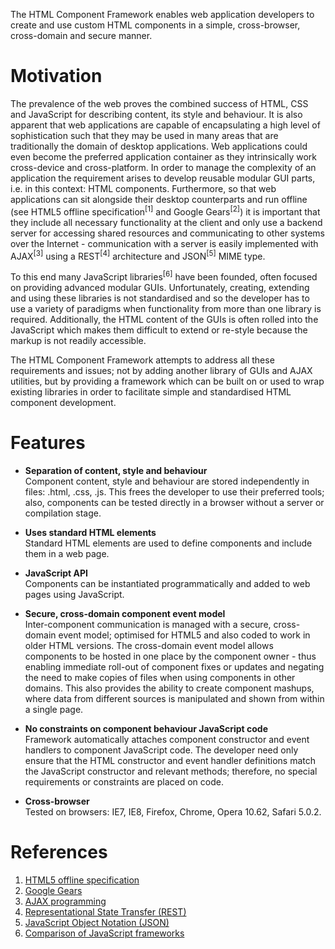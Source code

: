 The HTML Component Framework enables web application developers to create and use custom HTML components in a simple, cross-browser, cross-domain and secure manner.

# Motivation #
The prevalence of the web proves the combined success of HTML, CSS and JavaScript for describing content, its style and behaviour. It is also apparent that web applications are capable of encapsulating a high level of sophistication such that they may be used in many areas that are traditionally the domain of desktop applications. Web applications could even become the preferred application container as they intrinsically work cross-device and cross-platform. In order to manage the complexity of an application the requirement arises to develop reusable modular GUI parts, i.e. in this context: HTML components. Furthermore, so that web applications can sit alongside their desktop counterparts and run offline (see HTML5 offline specification<sup>[1]</sup> and Google Gears<sup>[2]</sup>) it is important that they include all necessary functionality at the client and only use a backend server for accessing shared resources and communicating to other systems over the Internet - communication with a server is easily implemented with AJAX<sup>[3]</sup> using a REST<sup>[4]</sup> architecture and JSON<sup>[5]</sup> MIME type.

To this end many  JavaScript libraries<sup>[6]</sup> have been founded, often focused on providing advanced modular GUIs. Unfortunately, creating, extending and using these libraries is not standardised and so the developer has to use a variety of paradigms when functionality from more than one library is required. Additionally, the HTML content of the GUIs is often rolled into the JavaScript which makes them difficult to extend or re-style because the markup is not readily accessible.

The HTML Component Framework attempts to address all these requirements and issues; not by adding another library of GUIs and AJAX utilities, but by providing a framework which can be built on or used to wrap existing libraries in order to facilitate simple and standardised HTML component development.

# Features #
  * **Separation of content, style and behaviour** <br>Component content, style and behaviour are stored independently in files: .html, .css, .js. This frees the developer to use their preferred tools; also, components can be tested directly in a browser without a server or compilation stage.</li></ul>

<ul><li><b>Uses standard HTML elements</b> <br>Standard HTML elements are used to define components and include them in a web page.</li></ul>

  * **JavaScript API** <br>Components can be instantiated programmatically and added to web pages using JavaScript.</li></ul>

<ul><li><b>Secure, cross-domain component event model</b> <br>Inter-component communication is managed with a secure, cross-domain event model; optimised for HTML5 and also coded to work in older HTML versions. The cross-domain event model allows components to be hosted in one place by the component owner - thus enabling immediate roll-out of component fixes or updates and negating the need to make copies of files when using components in other domains. This also provides the ability to create component mashups, where data from different sources is manipulated and shown from within a single page.</li></ul>

  * **No constraints on component behaviour JavaScript code** <br>Framework automatically attaches component constructor and event handlers to component JavaScript code. The developer need only ensure that the HTML constructor and event handler definitions match the JavaScript constructor and relevant methods; therefore, no special requirements or constraints are placed on code.</li></ul>

<ul><li><b>Cross-browser</b> <br>Tested on browsers: IE7, IE8, Firefox, Chrome, Opera 10.62, Safari 5.0.2.</li></ul>

# References #
  1. [HTML5 offline specification](http://www.whatwg.org/specs/web-apps/current-work/multipage/offline.html#offline)
  1. [Google Gears](http://gears.google.com/)
  1. [AJAX programming](http://en.wikipedia.org/wiki/Ajax_(programming))
  1. [Representational State Transfer (REST)](http://en.wikipedia.org/wiki/Representational_State_Transfer)
  1. [JavaScript Object Notation (JSON)](http://en.wikipedia.org/wiki/JSON)
  1. [Comparison of JavaScript frameworks](http://en.wikipedia.org/wiki/Comparison_of_JavaScript_frameworks)